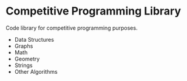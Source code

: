 # Competitive Programming Library
Code library for competitive programming purposes.

- Data Structures
- Graphs
- Math
- Geometry
- Strings
- Other Algorithms
